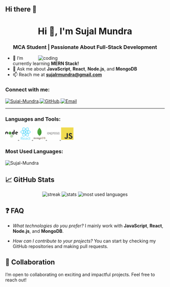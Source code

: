 ## Hi there 👋

<h1 align="center">Hi 👋, I'm Sujal Mundra </h1>
<h3 align="center">MCA Student | Passionate About Full-Stack Development</h3>

<img align="right" alt="coding" width="400" src="https://cdn.dribbble.com/users/1059583/screenshots/4171367/coding-freak.gif"/>

- 🌱 I’m currently learning **MERN Stack!**
- 💬 Ask me about **JavaScript**, **React**, **Node.js**, and **MongoDB**
- 📫 Reach me at **sujalrmundra@gmail.com**

<h3 align="left">Connect with me:</h3>
<p align="left">
  <a href="https://linkedin.com/in/Sujal-Mundra" target="blank">
    <img align="center" src="https://raw.githubusercontent.com/rahuldkjain/github-profile-readme-generator/master/src/images/icons/Social/linked-in-alt.svg" alt="Sujal-Mundra" height="30" width="40" />
  </a>
  <a href="https://github.com/Sujal-Mundra" target="blank">
    <img align="center" src="https://img.icons8.com/glyph-neue/48/000000/github.png" alt="GitHub" height="40" width="40" />
  </a>
  <a href="mailto:sujalrmundra@gmail.com" target="blank">
    <img align="center" src="https://img.icons8.com/?size=100&id=P7UIlhbpWzZm&format=png" alt="Email" height="50" width="50" />
  </a>
</p>

---

<h3 align="left">Languages and Tools:</h3>
<p align="left"> 
  <a href="https://nodejs.org/" target="_blank" rel="noreferrer"> 
    <img src="https://raw.githubusercontent.com/devicons/devicon/master/icons/nodejs/nodejs-original-wordmark.svg" alt="nodejs" width="40" height="40"/> 
  </a> 
  <a href="https://reactjs.org/" target="_blank" rel="noreferrer"> 
    <img src="https://raw.githubusercontent.com/devicons/devicon/master/icons/react/react-original-wordmark.svg" alt="react" width="40" height="40"/> 
  </a> 
  <a href="https://www.mongodb.com/" target="_blank" rel="noreferrer"> 
    <img src="https://raw.githubusercontent.com/devicons/devicon/master/icons/mongodb/mongodb-original-wordmark.svg" alt="mongodb" width="40" height="40"/> 
  </a> 
  <a href="https://expressjs.com/" target="_blank" rel="noreferrer"> 
    <img src="https://raw.githubusercontent.com/devicons/devicon/master/icons/express/express-original-wordmark.svg" alt="express" width="40" height="40"/> 
  </a> 
  <a href="https://www.javascript.com/" target="_blank" rel="noreferrer"> 
    <img src="https://raw.githubusercontent.com/devicons/devicon/master/icons/javascript/javascript-original.svg" alt="javascript" width="40" height="40"/> 
  </a> 
</p>

<h3 align="left">Most Used Languages:</h3>
<p align="left">
  <img align="center" src="https://github-readme-stats.vercel.app/api/top-langs?username=Sujal-Mundra&show_icons=true&locale=en&layout=compact" alt="Sujal-Mundra" />
</p>

## 📈 GitHub Stats
<p align="center">
  <img src="https://github-readme-streak-stats.herokuapp.com/?user=Sujal-Mundra&theme=radical" alt="streak" />
  <img src="https://github-readme-stats.vercel.app/api?username=Sujal-Mundra&show_icons=true&theme=radical&count_private=true" alt="stats" />
  <img src="https://github-readme-stats.vercel.app/api/top-langs/?username=Sujal-Mundra&layout=compact&theme=radical" alt="most used languages" />
</p>

## ❓ FAQ
- *What technologies do you prefer?*
  I mainly work with **JavaScript**, **React**, **Node.js**, and **MongoDB**.

- *How can I contribute to your projects?*
  You can start by checking my GitHub repositories and making pull requests.

## 🤝 Collaboration
I’m open to collaborating on exciting and impactful projects. Feel free to reach out!
